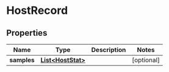 # HostRecord

## Properties
Name | Type | Description | Notes
------------ | ------------- | ------------- | -------------
**samples** | [**List&lt;HostStat&gt;**](HostStat.md) |  |  [optional]
